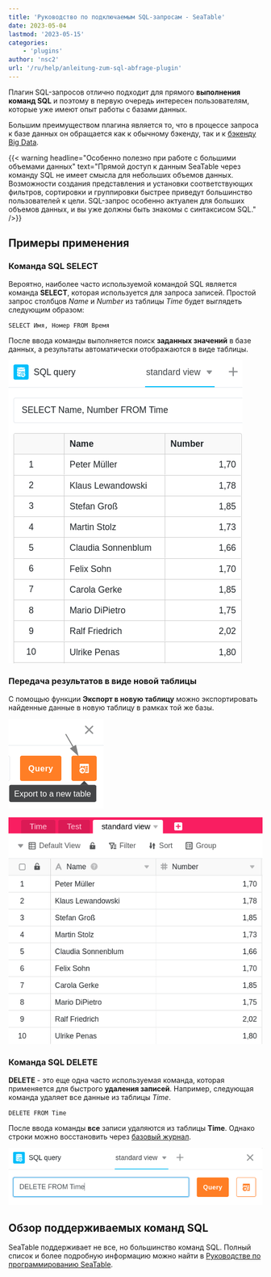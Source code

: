 ```yaml
---
title: 'Руководство по подключаемым SQL-запросам - SeaTable'
date: 2023-05-04
lastmod: '2023-05-15'
categories:
    - 'plugins'
author: 'nsc2'
url: '/ru/help/anleitung-zum-sql-abfrage-plugin'
---
```


Плагин SQL-запросов отлично подходит для прямого **выполнения команд SQL** и поэтому в первую очередь интересен пользователям, которые уже имеют опыт работы с базами данных.

Большим преимуществом плагина является то, что в процессе запроса к базе данных он обращается как к обычному бэкенду, так и к [бэкенду Big Data](https://seatable.io/ru/docs/big-data/potenzial-big-data/).

{{< warning  headline="Особенно полезно при работе с большими объемами данных"  text="Прямой доступ к данным SeaTable через команду SQL не имеет смысла для небольших объемов данных. Возможности создания представления и установки соответствующих фильтров, сортировки и группировки быстрее приведут большинство пользователей к цели. SQL-запрос особенно актуален для больших объемов данных, и вы уже должны быть знакомы с синтаксисом SQL." />}}

## Примеры применения

### Команда SQL SELECT

Вероятно, наиболее часто используемой командой SQL является команда **SELECT**, которая используется для запроса записей. Простой запрос столбцов _Name_ и _Number_ из таблицы _Time_ будет выглядеть следующим образом:

```
SELECT Имя, Номер FROM Время
```

После ввода команды выполняется поиск **заданных значений** в базе данных, а результаты автоматически отображаются в виде таблицы.

![Результаты запроса данных с помощью команды SQL SELECT](images/results-data-sql-query.png)

### Передача результатов в виде новой таблицы

С помощью функции **Экспорт в новую таблицу** можно экспортировать найденные данные в новую таблицу в рамках той же базы.

![Экспорт значений, найденных с помощью запроса данных SQL, в новую таблицу](images/export-data-sql-query-to-a-new-table.png)

![Вновь созданная таблица с данными, найденными ранее с помощью SQL-команды с плагином](images/new-table-with-sql-data.png)

### Команда SQL DELETE

**DELETE** - это еще одна часто используемая команда, которая применяется для быстрого **удаления записей**. Например, следующая команда удаляет все данные из таблицы _Time_.

```
DELETE FROM Time
```

После ввода команды **все** записи удаляются из таблицы **Time**. Однако строки можно восстановить через [базовый журнал](https://seatable.io/ru/docs/historie-und-versionen/historie-und-logs/#base-log).

![Ввод SQL-команды DELETE для удаления данных таблицы](images/query-delete-from-table.png)

## Обзор поддерживаемых команд SQL

SeaTable поддерживает не все, но большинство команд SQL. Полный список и более подробную информацию можно найти в [Руководстве по программированию SeaTable](https://seatable.github.io/seatable-scripts/python/sql/).
